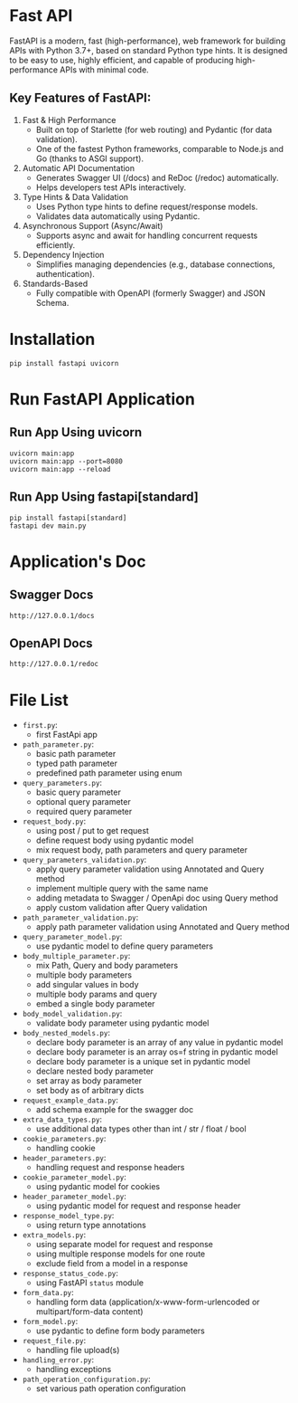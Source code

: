 # Fast API
FastAPI is a modern, fast (high-performance), web framework for building APIs with Python 3.7+, based on standard Python type hints. It is designed to be easy to use, highly efficient, and capable of producing high-performance APIs with minimal code.

## Key Features of FastAPI:
1. Fast & High Performance
    - Built on top of Starlette (for web routing) and Pydantic (for data validation).
    - One of the fastest Python frameworks, comparable to Node.js and Go (thanks to ASGI support).
2. Automatic API Documentation
    - Generates Swagger UI (/docs) and ReDoc (/redoc) automatically.
    - Helps developers test APIs interactively.
3. Type Hints & Data Validation
    - Uses Python type hints to define request/response models.
    - Validates data automatically using Pydantic.
4. Asynchronous Support (Async/Await)
    - Supports async and await for handling concurrent requests efficiently.
5. Dependency Injection
    - Simplifies managing dependencies (e.g., database connections, authentication).
6. Standards-Based
    - Fully compatible with OpenAPI (formerly Swagger) and JSON Schema.

# Installation

```
pip install fastapi uvicorn
```

# Run FastAPI Application

## Run App Using uvicorn

```
uvicorn main:app
uvicorn main:app --port=8080
uvicorn main:app --reload
```

## Run App Using fastapi[standard]

```
pip install fastapi[standard]
fastapi dev main.py
```

# Application's Doc

## Swagger Docs
```
http://127.0.0.1/docs
```

## OpenAPI Docs
```
http://127.0.0.1/redoc
```


# File List
- `first.py`: 
    - first FastApi app
- `path_parameter.py`: 
    - basic path parameter
    - typed path parameter
    - predefined path parameter using enum
- `query_parameters.py`: 
    - basic query parameter
    - optional query parameter
    - required query parameter
- `request_body.py`: 
    - using post / put to get request
    - define request body using pydantic model
    - mix request body, path parameters and query parameter 
- `query_parameters_validation.py`: 
    - apply query parameter validation using Annotated and Query method
    - implement multiple query with the same name
    - adding metadata to Swagger / OpenApi doc using Query method
    - apply custom validation after Query validation
- `path_parameter_validation.py`:
    - apply path parameter validation using Annotated and Query method
- `query_parameter_model.py`:
    - use pydantic model to define query parameters
- `body_multiple_parameter.py`:
    - mix Path, Query and body parameters
    - multiple body parameters
    - add singular values in body
    - multiple body params and query
    - embed a single body parameter
- `body_model_validation.py`:
    - validate body parameter using pydantic model
- `body_nested_models.py`:
    - declare body parameter is an array of any value in pydantic model
    - declare body parameter is an array os=f string in pydantic model
    - declare body parameter is a unique set in pydantic model
    - declare nested body parameter
    - set array as body parameter
    - set body as of arbitrary dicts
- `request_example_data.py`:
    - add schema example for the swagger doc
- `extra_data_types.py`:
    - use additional data types other than int / str / float / bool
- `cookie_parameters.py`:
    - handling cookie
- `header_parameters.py`:
    - handling request and response headers
- `cookie_parameter_model.py`:
    - using pydantic model for cookies
- `header_parameter_model.py`:
    - using pydantic model for request and response header
- `response_model_type.py`:
    - using return type annotations
- `extra_models.py`:
    - using separate model for request and response
    - using multiple response models for one route
    - exclude field from a model in a response
- `response_status_code.py`:
    - using FastAPI `status` module
- `form_data.py`:
    - handling form data (application/x-www-form-urlencoded or multipart/form-data content)
- `form_model.py`:
    - use pydantic to define form body parameters
- `request_file.py`:
    - handling file upload(s)
- `handling_error.py`:
    - handling exceptions
- `path_operation_configuration.py`:
    - set various path operation configuration 